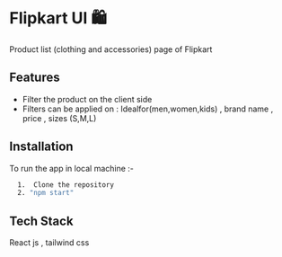 # Flipkart UI 🛍️

Product list (clothing and accessories) page of Flipkart

## Features

- Filter the product on the client side
- Filters can be applied on : Idealfor(men,women,kids) , brand name , price , sizes (S,M,L)

## Installation

To run the app in local machine :-

```bash
  1.  Clone the repository
  2. "npm start"

```

## Tech Stack

React js , tailwind css
